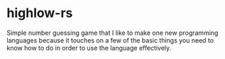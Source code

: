 # highlow-rs

Simple number guessing game that I like to make one new programming languages because it touches on a few of the basic things you need to know how to do in order to use the language effectively. 
